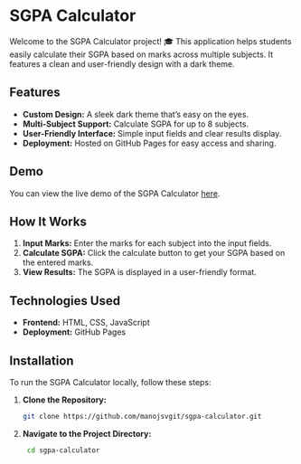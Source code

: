 # SGPA Calculator

Welcome to the SGPA Calculator project! 🎓 This application helps students easily calculate their SGPA based on marks across multiple subjects. It features a clean and user-friendly design with a dark theme.

## Features

- **Custom Design:** A sleek dark theme that’s easy on the eyes.
- **Multi-Subject Support:** Calculate SGPA for up to 8 subjects.
- **User-Friendly Interface:** Simple input fields and clear results display.
- **Deployment:** Hosted on GitHub Pages for easy access and sharing.

## Demo

You can view the live demo of the SGPA Calculator [here](https://manojsvgit.github.io/SGPA_Calculator/).

## How It Works

1. **Input Marks:** Enter the marks for each subject into the input fields.
2. **Calculate SGPA:** Click the calculate button to get your SGPA based on the entered marks.
3. **View Results:** The SGPA is displayed in a user-friendly format.

## Technologies Used

- **Frontend:** HTML, CSS, JavaScript
- **Deployment:** GitHub Pages

## Installation

To run the SGPA Calculator locally, follow these steps:

1. **Clone the Repository:**

   ```bash
   git clone https://github.com/manojsvgit/sgpa-calculator.git
   
2. **Navigate to the Project Directory:**

   ```bash
    cd sgpa-calculator
   

